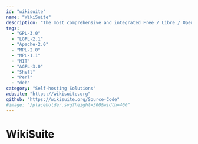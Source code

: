 ```yaml
---
id: "wikisuite"
name: "WikiSuite"
description: "The most comprehensive and integrated Free / Libre / Open Source enterprise software suite."
tags:
  - "GPL-3.0"
  - "LGPL-2.1"
  - "Apache-2.0"
  - "MPL-2.0"
  - "MPL-1.1"
  - "MIT"
  - "AGPL-3.0"
  - "Shell"
  - "Perl"
  - "deb"
category: "Self-hosting Solutions"
website: "https://wikisuite.org"
github: "https://wikisuite.org/Source-Code"
#image: "/placeholder.svg?height=300&width=400"
---
```


# WikiSuite
